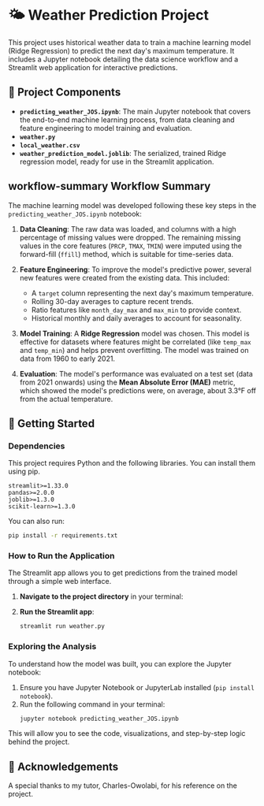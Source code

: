 # 🌤️ Weather Prediction Project

This project uses historical weather data to train a machine learning model (Ridge Regression) to predict the next day's maximum temperature. It includes a Jupyter notebook detailing the data science workflow and a Streamlit web application for interactive predictions.

## 📂 Project Components

- **`predicting_weather_JOS.ipynb`**: The main Jupyter notebook that covers the end-to-end machine learning process, from data cleaning and feature engineering to model training and evaluation.
- **`weather.py`**
- **`local_weather.csv`**
- **`weather_prediction_model.joblib`**: The serialized, trained Ridge regression model, ready for use in the Streamlit application.

##  workflow-summary Workflow Summary

The machine learning model was developed following these key steps in the `predicting_weather_JOS.ipynb` notebook:

1.  **Data Cleaning**: The raw data was loaded, and columns with a high percentage of missing values were dropped. The remaining missing values in the core features (`PRCP`, `TMAX`, `TMIN`) were imputed using the forward-fill (`ffill`) method, which is suitable for time-series data.

2.  **Feature Engineering**: To improve the model's predictive power, several new features were created from the existing data. This included:
    - A `target` column representing the next day's maximum temperature.
    - Rolling 30-day averages to capture recent trends.
    - Ratio features like `month_day_max` and `max_min` to provide context.
    - Historical monthly and daily averages to account for seasonality.

3.  **Model Training**: A **Ridge Regression** model was chosen. This model is effective for datasets where features might be correlated (like `temp_max` and `temp_min`) and helps prevent overfitting. The model was trained on data from 1960 to early 2021.

4.  **Evaluation**: The model's performance was evaluated on a test set (data from 2021 onwards) using the **Mean Absolute Error (MAE)** metric, which showed the model's predictions were, on average, about 3.3°F off from the actual temperature.

## 🚀 Getting Started

### Dependencies

This project requires Python and the following libraries. You can install them using pip.

```
streamlit>=1.33.0
pandas>=2.0.0
joblib>=1.3.0
scikit-learn>=1.3.0
```

You can also run:
```bash
pip install -r requirements.txt
```

### How to Run the Application

The Streamlit app allows you to get predictions from the trained model through a simple web interface.

1.  **Navigate to the project directory** in your terminal:

2.  **Run the Streamlit app**:
    ```bash
    streamlit run weather.py
    ```


### Exploring the Analysis

To understand how the model was built, you can explore the Jupyter notebook:

1.  Ensure you have Jupyter Notebook or JupyterLab installed (`pip install notebook`).
2.  Run the following command in your terminal:
    ```bash
    jupyter notebook predicting_weather_JOS.ipynb
    ```

This will allow you to see the code, visualizations, and step-by-step logic behind the project.

## 🙏 Acknowledgements

A special thanks to my tutor, Charles-Owolabi, for his reference on the project.